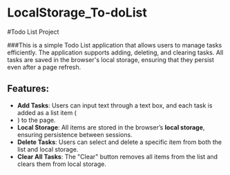 # LocalStorage_To-doList
 
#Todo List Project

###This is a simple Todo List application that allows users to manage tasks efficiently. The application supports adding, deleting, and clearing tasks. All tasks are saved in the browser's local storage, ensuring that they persist even after a page refresh.

## Features:
- **Add Tasks**: Users can input text through a text box, and each task is added as a list item (**<li>**) to the page.
- **Local Storage**: All items are stored in the browser’s **local storage**, ensuring persistence between sessions.
- **Delete Tasks**: Users can select and delete a specific item from both the list and local storage.
- **Clear All Tasks**: The "Clear" button removes all items from the list and clears them from local storage.
